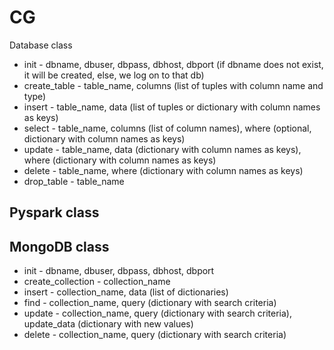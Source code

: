 # CG
Database class
- init - dbname, dbuser, dbpass, dbhost, dbport (if dbname does not exist, it will be created, else, we log on to that db)
- create_table - table_name, columns (list of tuples with column name and type)
- insert - table_name, data (list of tuples or dictionary with column names as keys)
- select - table_name, columns (list of column names), where (optional, dictionary with column names as keys)
- update - table_name, data (dictionary with column names as keys), where (dictionary with column names as keys)
- delete - table_name, where (dictionary with column names as keys)
- drop_table - table_name

## Pyspark class


## MongoDB class
- init - dbname, dbuser, dbpass, dbhost, dbport
- create_collection - collection_name
- insert - collection_name, data (list of dictionaries)
- find - collection_name, query (dictionary with search criteria)
- update - collection_name, query (dictionary with search criteria), update_data (dictionary with new values)
- delete - collection_name, query (dictionary with search criteria)

